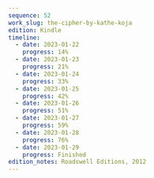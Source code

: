 ```yaml
---
sequence: 52
work_slug: the-cipher-by-kathe-koja
edition: Kindle
timeline:
  - date: 2023-01-22
    progress: 14%
  - date: 2023-01-23
    progress: 21%
  - date: 2023-01-24
    progress: 33%
  - date: 2023-01-25
    progress: 42%
  - date: 2023-01-26
    progress: 51%
  - date: 2023-01-27
    progress: 59%
  - date: 2023-01-28
    progress: 76%
  - date: 2023-01-29
    progress: Finished
edition_notes: Roadswell Editions, 2012
---
```

